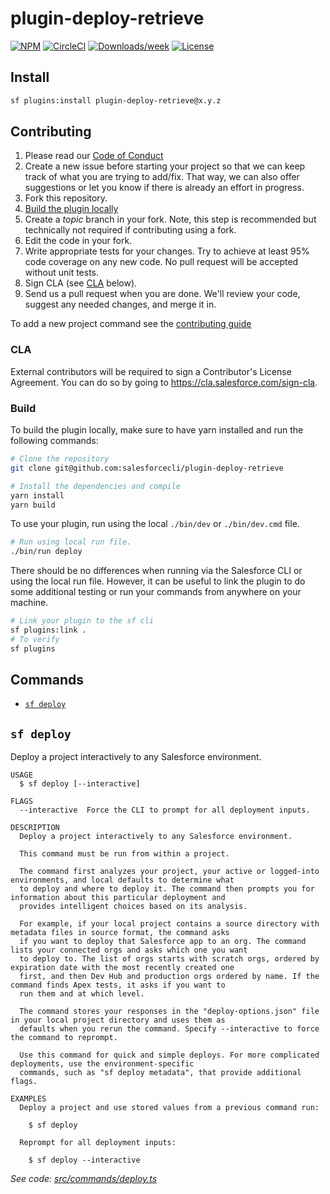 # plugin-deploy-retrieve

[![NPM](https://img.shields.io/npm/v/@salesforce/plugin-deploy-retrieve.svg?label=@salesforce/plugin-deploy-retrieve)](https://www.npmjs.com/package/@salesforce/plugin-deploy-retrieve) [![CircleCI](https://circleci.com/gh/salesforcecli/plugin-deploy-retrieve/tree/main.svg?style=shield)](https://circleci.com/gh/salesforcecli/plugin-deploy-retrieve/tree/main) [![Downloads/week](https://img.shields.io/npm/dw/@salesforce/plugin-deploy-retrieve.svg)](https://npmjs.org/package/@salesforce/plugin-deploy-retrieve) [![License](https://img.shields.io/badge/License-BSD%203--Clause-brightgreen.svg)](https://raw.githubusercontent.com/salesforcecli/plugin-deploy-retrieve/main/LICENSE.txt)

## Install

```bash
sf plugins:install plugin-deploy-retrieve@x.y.z
```

## Contributing

1. Please read our [Code of Conduct](CODE_OF_CONDUCT.md)
2. Create a new issue before starting your project so that we can keep track of
   what you are trying to add/fix. That way, we can also offer suggestions or
   let you know if there is already an effort in progress.
3. Fork this repository.
4. [Build the plugin locally](#build)
5. Create a _topic_ branch in your fork. Note, this step is recommended but technically not required if contributing using a fork.
6. Edit the code in your fork.
7. Write appropriate tests for your changes. Try to achieve at least 95% code coverage on any new code. No pull request will be accepted without unit tests.
8. Sign CLA (see [CLA](#cla) below).
9. Send us a pull request when you are done. We'll review your code, suggest any needed changes, and merge it in.

To add a new project command see the [contributing guide](CONTRIBUTING.md)

### CLA

External contributors will be required to sign a Contributor's License
Agreement. You can do so by going to https://cla.salesforce.com/sign-cla.

### Build

To build the plugin locally, make sure to have yarn installed and run the following commands:

```bash
# Clone the repository
git clone git@github.com:salesforcecli/plugin-deploy-retrieve

# Install the dependencies and compile
yarn install
yarn build
```

To use your plugin, run using the local `./bin/dev` or `./bin/dev.cmd` file.

```bash
# Run using local run file.
./bin/run deploy
```

There should be no differences when running via the Salesforce CLI or using the local run file. However, it can be useful to link the plugin to do some additional testing or run your commands from anywhere on your machine.

```bash
# Link your plugin to the sf cli
sf plugins:link .
# To verify
sf plugins
```

## Commands

<!-- commands -->
* [`sf deploy`](#sf-deploy)

## `sf deploy`

Deploy a project interactively to any Salesforce environment.

```
USAGE
  $ sf deploy [--interactive]

FLAGS
  --interactive  Force the CLI to prompt for all deployment inputs.

DESCRIPTION
  Deploy a project interactively to any Salesforce environment.

  This command must be run from within a project.

  The command first analyzes your project, your active or logged-into environments, and local defaults to determine what
  to deploy and where to deploy it. The command then prompts you for information about this particular deployment and
  provides intelligent choices based on its analysis.

  For example, if your local project contains a source directory with metadata files in source format, the command asks
  if you want to deploy that Salesforce app to an org. The command lists your connected orgs and asks which one you want
  to deploy to. The list of orgs starts with scratch orgs, ordered by expiration date with the most recently created one
  first, and then Dev Hub and production orgs ordered by name. If the command finds Apex tests, it asks if you want to
  run them and at which level.

  The command stores your responses in the "deploy-options.json" file in your local project directory and uses them as
  defaults when you rerun the command. Specify --interactive to force the command to reprompt.

  Use this command for quick and simple deploys. For more complicated deployments, use the environment-specific
  commands, such as "sf deploy metadata", that provide additional flags.

EXAMPLES
  Deploy a project and use stored values from a previous command run:

    $ sf deploy

  Reprompt for all deployment inputs:

    $ sf deploy --interactive
```

_See code: [src/commands/deploy.ts](https://github.com/salesforcecli/plugin-deploy-retrieve/blob/v1.0.3/src/commands/deploy.ts)_
<!-- commandsstop -->
